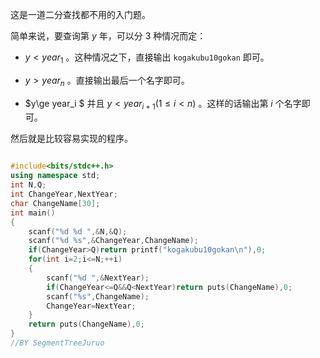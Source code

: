 这是一道二分查找都不用的入门题。

简单来说，要查询第 $y$ 年，可以分 $3$ 种情况而定：

+ $y< year_1$ 。这种情况之下，直接输出 $\texttt{kogakubu10gokan}$ 即可。

+ $y>year_n$ 。直接输出最后一个名字即可。

+ $y\ge year_i $ 并且 $y< year_{i+1}  (1\le i<n)$ 。这样的话输出第 $i$ 个名字即可。

然后就是比较容易实现的程序。

```cpp

#include<bits/stdc++.h>
using namespace std;
int N,Q;
int ChangeYear,NextYear;
char ChangeName[30];
int main()
{
	scanf("%d %d ",&N,&Q);
	scanf("%d %s",&ChangeYear,ChangeName);
	if(ChangeYear>Q)return printf("kogakubu10gokan\n"),0;
	for(int i=2;i<=N;++i)
	{
		scanf("%d ",&NextYear);
		if(ChangeYear<=Q&&Q<NextYear)return puts(ChangeName),0;
		scanf("%s",ChangeName);
		ChangeYear=NextYear;
	}
	return puts(ChangeName),0;
}
//BY SegmentTreeJuruo

```